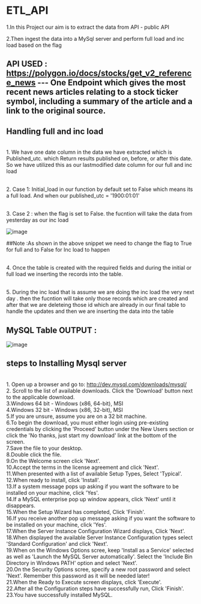 # ETL_API

1.In this Project our aim is to extract the data from API - public API

2.Then ingest the data into a MySql server and perform full load and inc load based on the flag 


## API USED : https://polygon.io/docs/stocks/get_v2_reference_news  --- One Endpoint which gives the most recent news articles relating to a stock ticker symbol, including a summary of the article and a link to the original source.

## Handling full and inc load 

<br> 1. We have one date column in the data we have extracted which is Published_utc. which Return results published on, before, or after this date. So we have utilized this as our lastmodified date column for our full and inc load 

<br> 2. Case 1:  Initial_load in our function by default set to False which means its a full load. And when our published_utc = '1900:01:01' 

<br> 3. Case 2 : when the flag is set to False. the fucntion will take the data from yesterday as our inc load 

![image](https://user-images.githubusercontent.com/19462859/183293767-15a77b90-0644-43d1-8893-a56becad3b7c.png)

##Note :As shown in the above snippet we need to change the flag to True for full and to False for Inc load to happen 


<br> 4. Once the table is created with the required fields and during the initial or full load we inserting the records into the table.

<br> 5. During the inc load that is assume we are doing the inc load the very next day . then the fucntion will take only those records which are created and after that we are deleteing those id which are already in our final table to handle the updates and then we are inserting the data into the table 


## MySQL Table OUTPUT :

![image](https://user-images.githubusercontent.com/19462859/183294252-6f734848-a710-466b-aa4c-4003c9c10cda.png)



## steps to Installing Mysql server 

<br>1. Open up a browser and go to: http://dev.mysql.com/downloads/mysql/
<br>2. Scroll to the list of available downloads. Click the 'Download' button next to the applicable download.
<br>3.Windows 64 bit - Windows (x86, 64-bit), MSI
<br>4.Windows 32 bit - Windows (x86, 32-bit), MSI
<br>5.If you are unsure, assume you are on a 32 bit machine.
<br>6.To begin the download, you must either login using pre-existing credentials by clicking the 'Proceed' button under the New Users section or click the 'No thanks, just start my download' link at the bottom of the screen.
<br>7.Save the file to your desktop.
<br>8.Double click the file.
<br>9.On the Welcome screen click 'Next'.
<br>10.Accept the terms in the license agreement and click 'Next'.
<br>11.When presented with a list of available Setup Types, Select 'Typical'.
<br>12.When ready to install, click 'Install'.
<br>13.If a system message pops up asking if you want the software to be installed on your machine, click 'Yes'.
<br>14.If a MySQL enterprise pop up window appears, click 'Next' until it disappears.
<br>15.When the Setup Wizard has completed, Click 'Finish'.
<br>16.If you receive another pop up message asking if you want the software to be installed on your machine, click 'Yes'.
<br>17.When the Server Instance Configuration Wizard displays, Click 'Next'.
<br>18.When displayed the available Server Instance Configuration types select 'Standard Configuration' and click 'Next'.
<br>19.When on the Windows Options scree, keep 'Install as a Service' selected as well as 'Launch the MySQL Server automatically'. Select the 'Include Bin Directory in Windows PATH' option and select 'Next'.
<br>20.On the Security Options scree, specify a new root password and select 'Next'. Remember this password as it will be needed later!
<br>21.When the Ready to Execute screen displays, click 'Execute'.
<br>22.After all the Configuration steps have successfully run, Click 'Finish'.
<br>23.You have successfully installed MySQL.
